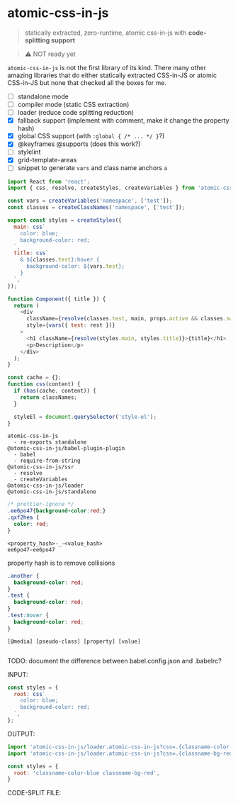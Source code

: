 # atomic-css-in-js

> statically extracted, zero-runtime, atomic css-in-js with **code-splitting support**

> ⚠️ NOT ready yet

`atomic-css-in-js` is not the first library of its kind. There many other amazing libraries that do either statically extracted CSS-in-JS or atomic CSS-in-JS but none that checked all the boxes for me.

- [ ] standalone mode
- [ ] compiler mode (static CSS extraction)
- [ ] loader (reduce code splitting reduction)
- [x] fallback support (implement with comment, make it change the property hash)
- [x] global CSS support (with `:global { /* ... */ }`?)
- [x] @keyframes @supports (does this work?)
- [ ] stylelint
- [x] grid-template-areas
- [ ] snippet to generate `vars` and class name anchors `a`

```js
import React from 'react';
import { css, resolve, createStyles, createVariables } from 'atomic-css-in-js';

const vars = createVariables('namespace', ['test']);
const classes = createClassNames('namespace', ['test']);

export const styles = createStyles({
  main: css`
    color: blue;
    background-color: red;
  `,
  title: css`
    & ${classes.test}:hover {
      background-color: ${vars.test};
    }
  `,
});

function Component({ title }) {
  return (
    <div
      className={resolve(classes.test, main, props.active && classes.someLon)}
      style={vars({ test: rest })}
    >
      <h1 className={resolve(styles.main, styles.title)}>{title}</h1>
      <p>Description</p>
    </div>
  );
}
```

```js
const cache = {};
function css(content) {
  if (has(cache, content)) {
    return classNames;
  }

  styleEl = document.querySelector('style-el');
}
```

```
atomic-css-in-js
  - re-exports standalone
@atomic-css-in-js/babel-plugin-plugin
  - babel
  - require-from-string
@atomic-css-in-js/ssr
  - resolve
  - createVariables
@atomic-css-in-js/loader
@atomic-css-in-js/standalone
```

```css
/* prettier-ignore */
.ee6po47{background-color:red;}
.qxf2hea {
  color: red;
}
```

```
<property_hash>-_-<value_hash>
ee6po47-ee6po47
```

property hash is to remove collisions

```css
.another {
  background-color: red;
}
.test {
  background-color: red;
}
.test:hover {
  background-color: red;
}
```

```
[@media] [pseudo-class] [property] [value]
```

```css
```

TODO: document the difference between babel.config.json and .babelrc?

INPUT:

```js
const styles = {
  root: css`
    color: blue;
    background-color: red;
  `,
};
```

OUTPUT:

```js
import 'atomic-css-in-js/loader.atomic-css-in-js?css=.{classname-color-blue: blue}';
import 'atomic-css-in-js/loader.atomic-css-in-js?css=.{classname-bg-red: red}';

const styles = {
  root: 'classname-color-blue classname-bg-red',
}

```


CODE-SPLIT FILE:

```js

```